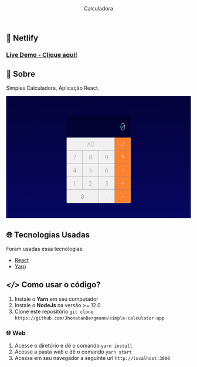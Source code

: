 <p align="center">Calculadora</p>

<br>

## 🔷 Netlify

### [Live Demo - Clique aqui!](https://jhonatanbergmann-simplecalculator.netlify.app/)

## 📅 Sobre

Simples Calculadora, Aplicação React.

<p align="center">
  <img src="forReadme/web.png" alt="img" >
</p>

## 🌐 Tecnologias Usadas
Foram usadas essa tecnologias:

- [React](https://pt-br.reactjs.org/)
- [Yarn](https://yarnpkg.com/)

## ***</>*** Como usar o código?
1. Instale o **Yarn** em seu computador
1. Instale o **NodeJs** na versão >= 12.0
1. Clone este repositório `git clone https://github.com/JhonatanBergmann/simple-calculator-app`

### 🌐 Web
1. Acesse o diretório e dê o comando `yarn install`
1. Acesse a pasta *web* e dê o comando `yarn start`
1. Acesse em seu navegador a seguinte url `http://localhost:3000`
